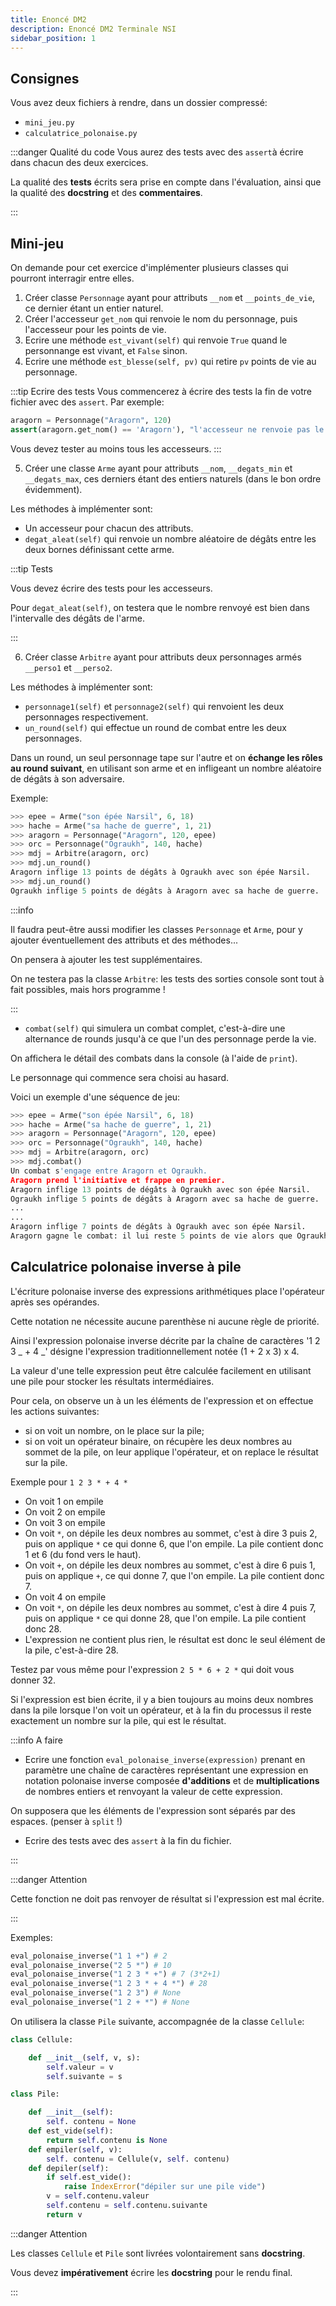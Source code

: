```yaml
---
title: Enoncé DM2
description: Enoncé DM2 Terminale NSI
sidebar_position: 1
---
```


## Consignes

Vous avez deux fichiers à rendre, dans un dossier compressé:

- `mini_jeu.py`
- `calculatrice_polonaise.py`

:::danger Qualité du code
Vous aurez des tests avec des `assert`à écrire dans chacun des deux exercices.

La qualité des **tests** écrits sera prise en compte dans l'évaluation, ainsi que la qualité des **docstring** et des **commentaires**.

:::

## Mini-jeu

On demande pour cet exercice d'implémenter plusieurs classes qui pourront interragir entre elles.

1. Créer classe `Personnage` ayant pour attributs `__nom` et `__points_de_vie`, ce dernier étant un entier naturel.
2. Créer l'accesseur `get_nom` qui renvoie le nom du personnage, puis l'accesseur pour les points de vie.
3. Ecrire une méthode `est_vivant(self)` qui renvoie `True` quand le personnange est vivant, et `False` sinon.
4. Ecrire une méthode `est_blesse(self, pv)` qui retire `pv` points de vie au personnage.

:::tip Ecrire des tests
Vous commencerez à écrire des tests la fin de votre fichier avec des `assert`. Par exemple:

```python
aragorn = Personnage("Aragorn", 120)
assert(aragorn.get_nom() == 'Aragorn'), "l'accesseur ne renvoie pas le bon nom"
```

Vous devez tester au moins tous les accesseurs.
:::

5. Créer une classe `Arme` ayant pour attributs `__nom`, `__degats_min` et `__degats_max`, ces derniers étant des entiers naturels (dans le bon ordre évidemment).

Les méthodes à implémenter sont:

- Un accesseur pour chacun des attributs.
- `degat_aleat(self)` qui renvoie un nombre aléatoire de dégâts entre les deux bornes définissant cette arme.

:::tip Tests

Vous devez écrire des tests pour les accesseurs.

Pour `degat_aleat(self)`, on testera que le nombre renvoyé est bien dans l'intervalle des dégâts de l'arme.

:::

6. Créer classe `Arbitre` ayant pour attributs deux personnages armés `__perso1` et `__perso2`.

Les méthodes à implémenter sont:

- `personnage1(self)` et `personnage2(self)` qui renvoient les deux personnages respectivement.
- `un_round(self)` qui effectue un round de combat entre les deux personnages.

Dans un round, un seul personnage tape sur l'autre et on **échange les rôles au round suivant**, en utilisant son arme et en infligeant un nombre aléatoire de dégâts à son adversaire.

Exemple:

```python
>>> epee = Arme("son épée Narsil", 6, 18)
>>> hache = Arme("sa hache de guerre", 1, 21)
>>> aragorn = Personnage("Aragorn", 120, epee)
>>> orc = Personnage("Ograukh", 140, hache)
>>> mdj = Arbitre(aragorn, orc)
>>> mdj.un_round()
Aragorn inflige 13 points de dégâts à Ograukh avec son épée Narsil.
>>> mdj.un_round()
Ograukh inflige 5 points de dégâts à Aragorn avec sa hache de guerre.
```

:::info

Il faudra peut-être aussi modifier les classes `Personnage` et `Arme`, pour y ajouter éventuellement des attributs et des méthodes...

On pensera à ajouter les test supplémentaires.

On ne testera pas la classe `Arbitre`: les tests des sorties console sont tout à fait possibles, mais hors programme !

:::

- `combat(self)` qui simulera un combat complet, c'est-à-dire une alternance de rounds jusqu'à ce que l'un des personnage perde la vie.

On affichera le détail des combats dans la console (à l'aide de `print`).

Le personnage qui commence sera choisi au hasard.

Voici un exemple d'une séquence de jeu:

```python
>>> epee = Arme("son épée Narsil", 6, 18)
>>> hache = Arme("sa hache de guerre", 1, 21)
>>> aragorn = Personnage("Aragorn", 120, epee)
>>> orc = Personnage("Ograukh", 140, hache)
>>> mdj = Arbitre(aragorn, orc)
>>> mdj.combat()
Un combat s'engage entre Aragorn et Ograukh.
Aragorn prend l'initiative et frappe en premier.
Aragorn inflige 13 points de dégâts à Ograukh avec son épée Narsil.
Ograukh inflige 5 points de dégâts à Aragorn avec sa hache de guerre.
...
...
Aragorn inflige 7 points de dégâts à Ograukh avec son épée Narsil.
Aragorn gagne le combat: il lui reste 5 points de vie alors que Ograukh est mort.
```

## Calculatrice polonaise inverse à pile

L'écriture polonaise inverse des expressions arithmétiques place l'opérateur après ses opérandes.

Cette notation ne nécessite aucune parenthèse ni aucune règle de priorité.

Ainsi l'expression polonaise inverse décrite par la chaîne de caractères
'1 2 3 _ + 4 _' désigne l'expression traditionnellement notée (1 + 2 x 3) x 4.

La valeur d'une telle expression peut être calculée facilement en utilisant une pile pour stocker les résultats intermédiaires.

Pour cela, on observe un à un les éléments
de l'expression et on effectue les actions suivantes:

- si on voit un nombre, on le place sur la pile;
- si on voit un opérateur binaire, on récupère les deux nombres au sommet de la pile, on leur applique l'opérateur, et on replace le résultat sur la pile.

Exemple pour `1 2 3 * + 4 *`

- On voit 1 on empile
- On voit 2 on empile
- On voit 3 on empile
- On voit `*`, on dépile les deux nombres au sommet, c'est à dire 3 puis 2, puis on applique `*` ce qui donne 6, que l'on empile. La pile contient donc 1 et 6 (du fond vers le haut).
- On voit `+`, on dépile les deux nombres au sommet, c'est à dire 6 puis 1, puis on applique `+`, ce qui donne 7, que l'on empile. La pile contient donc 7.
- On voit 4 on empile
- On voit `*`, on dépile les deux nombres au sommet, c'est à dire 4 puis 7, puis on applique `*` ce qui donne 28, que l'on empile. La pile contient donc 28.
- L'expression ne contient plus rien, le résultat est donc le seul élément de la pile, c'est-à-dire 28.

Testez par vous même pour l'expression `2 5 * 6 + 2 *` qui doit vous donner 32.

Si l'expression est bien écrite, il y a bien toujours au moins deux nombres dans la pile
lorsque l'on voit un opérateur, et à la fin du processus il reste exactement
un nombre sur la pile, qui est le résultat.

:::info A faire

- Ecrire une fonction `eval_polonaise_inverse(expression)` prenant en paramètre une chaîne de caractères représentant une expression en notation polonaise inverse composée **d'additions** et de **multiplications** de nombres entiers et renvoyant la valeur de cette expression.

On supposera que les éléments de l'expression sont séparés par des espaces. (penser à `split` !)

- Ecrire des tests avec des `assert` à la fin du fichier.

:::

:::danger Attention

Cette fonction ne doit pas renvoyer de résultat si l'expression est mal écrite.

:::

Exemples:

```python
eval_polonaise_inverse("1 1 +") # 2
eval_polonaise_inverse("2 5 *") # 10
eval_polonaise_inverse("1 2 3 * +") # 7 (3*2+1)
eval_polonaise_inverse("1 2 3 * + 4 *") # 28
eval_polonaise_inverse("1 2 3") # None
eval_polonaise_inverse("1 2 + *") # None
```

On utilisera la classe `Pile` suivante, accompagnée de la classe `Cellule`:

```python
class Cellule:

	def __init__(self, v, s):
		self.valeur = v
		self.suivante = s

class Pile:

	def __init__(self):
		self. contenu = None
	def est_vide(self):
		return self.contenu is None
	def empiler(self, v):
		self. contenu = Cellule(v, self. contenu)
	def depiler(self):
		if self.est_vide():
			raise IndexError("dépiler sur une pile vide")
		v = self.contenu.valeur
		self.contenu = self.contenu.suivante
		return v

```

:::danger Attention

Les classes `Cellule` et `Pile` sont livrées volontairement sans **docstring**.

Vous devez **impérativement** écrire les **docstring** pour le rendu final.

:::
